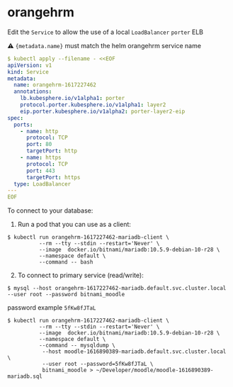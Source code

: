 

# orangehrm

Edit the `Service` to allow the use of a local `LoadBalancer`  `porter` ELB

:warning: `{metadata.name}` must match the helm orangehrm service name

```yaml
$ kubectl apply --filename - <<EOF
apiVersion: v1
kind: Service
metadata:
  name: orangehrm-1617227462
  annotations:
    lb.kubesphere.io/v1alpha1: porter
    protocol.porter.kubesphere.io/v1alpha1: layer2
    eip.porter.kubesphere.io/v1alpha2: porter-layer2-eip
spec:
  ports:
    - name: http
      protocol: TCP
      port: 80
      targetPort: http
    - name: https
      protocol: TCP
      port: 443
      targetPort: https
  type: LoadBalancer
---
EOF
```

To connect to your database:

  1. Run a pod that you can use as a client:

```
$ kubectl run orangehrm-1617227462-mariadb-client \
          --rm --tty --stdin --restart='Never' \
          --image  docker.io/bitnami/mariadb:10.5.9-debian-10-r28 \
          --namespace default \
          --command -- bash
```

  2. To connect to primary service (read/write):

```
$ mysql --host orangehrm-1617227462-mariadb.default.svc.cluster.local --user root --password bitnami_moodle
```

password example `5fKw8fJTaL`

```
$ kubectl run orangehrm-1617227462-mariadb-client \
          --rm --tty --stdin --restart='Never' \
          --image  docker.io/bitnami/mariadb:10.5.9-debian-10-r28 \
          --namespace default \
          --command -- mysqldump \
           --host moodle-1616890389-mariadb.default.svc.cluster.local \
           --user root --password=5fKw8fJTaL \
           bitnami_moodle > ~/Developer/moodle/moodle-1616890389-mariadb.sql
```

